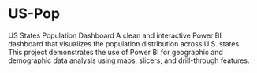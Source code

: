 # US-Pop
US States Population Dashboard A clean and interactive Power BI dashboard that visualizes the population distribution across U.S. states. This project demonstrates the use of Power BI for geographic and demographic data analysis using maps, slicers, and drill-through features.
